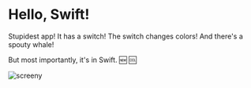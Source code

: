 Hello, Swift!
=============

Stupidest app! It has a switch! The switch changes colors! And there's a spouty whale!

But most importantly, it's in Swift. :new: :cool:

![screeny](https://raw2.github.com/stakes/hellowswift/master/screeny.png)